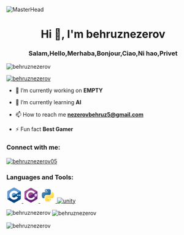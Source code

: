 ![MasterHead](https://i.pinimg.com/originals/c5/9a/d2/c59ad2bd4ad2fbacd04017debc679ddb.gif)
<h1 align="center">Hi 👋, I'm behruznezerov</h1>
<h3 align="center">Salam,Hello,Merhaba,Bonjour,Ciao,Ni hao,Privet</h3>

<p align="left"> <img src="https://komarev.com/ghpvc/?username=behruznezerov&label=Profile%20views&color=0e75b6&style=flat" alt="behruznezerov" /> </p>

<p align="left"> <a href="https://github.com/ryo-ma/github-profile-trophy"><img src="https://github-profile-trophy.vercel.app/?username=behruznezerov" alt="behruznezerov" /></a> </p>

- 🔭 I’m currently working on **EMPTY**

- 🌱 I’m currently learning **AI**

- 📫 How to reach me **nezerovbehruz5@gmail.com**

- ⚡ Fun fact **Best Gamer**

<h3 align="left">Connect with me:</h3>
<p align="left">
<a href="https://instagram.com/behruznezerov05" target="blank"><img align="center" src="https://raw.githubusercontent.com/rahuldkjain/github-profile-readme-generator/master/src/images/icons/Social/instagram.svg" alt="behruznezerov05" height="30" width="40" /></a>
</p>

<h3 align="left">Languages and Tools:</h3>
<p align="left"> <a href="https://www.w3schools.com/cpp/" target="_blank" rel="noreferrer"> <img src="https://raw.githubusercontent.com/devicons/devicon/master/icons/cplusplus/cplusplus-original.svg" alt="cplusplus" width="40" height="40"/> </a> <a href="https://www.w3schools.com/cs/" target="_blank" rel="noreferrer"> <img src="https://raw.githubusercontent.com/devicons/devicon/master/icons/csharp/csharp-original.svg" alt="csharp" width="40" height="40"/> </a> <a href="https://www.python.org" target="_blank" rel="noreferrer"> <img src="https://raw.githubusercontent.com/devicons/devicon/master/icons/python/python-original.svg" alt="python" width="40" height="40"/> </a> <a href="https://unity.com/" target="_blank" rel="noreferrer"> <img src="https://www.vectorlogo.zone/logos/unity3d/unity3d-icon.svg" alt="unity" width="40" height="40"/> </a> </p>

<p><img align="left" src="https://github-readme-stats.vercel.app/api/top-langs?username=behruznezerov&show_icons=true&locale=en&layout=compact" alt="behruznezerov" /></p>

<p>&nbsp;<img align="center" src="https://github-readme-stats.vercel.app/api?username=behruznezerov&show_icons=true&locale=en" alt="behruznezerov" /></p>

<p><img align="center" src="https://github-readme-streak-stats.herokuapp.com/?user=behruznezerov&" alt="behruznezerov" /></p>
